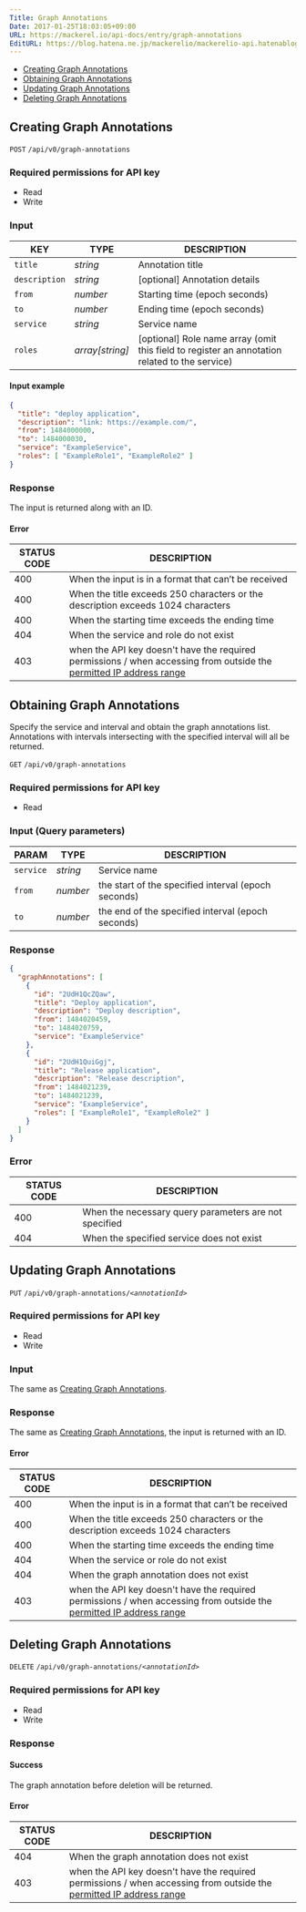 ```yaml
---
Title: Graph Annotations
Date: 2017-01-25T18:03:05+09:00
URL: https://mackerel.io/api-docs/entry/graph-annotations
EditURL: https://blog.hatena.ne.jp/mackerelio/mackerelio-api.hatenablog.mackerel.io/atom/entry/10328749687209882920
---
```


<ul class="internal-nav">
  <li><a href="#create">Creating Graph Annotations</a></li>
  <li><a href="#get">Obtaining Graph Annotations</a></li>
  <li><a href="#update">Updating Graph Annotations</a></li>
  <li><a href="#delete">Deleting Graph Annotations</a></li>
</ul>


<h2 id="create">Creating Graph Annotations</h2>
<p class="type-post">
  <code>POST</code>
  <code>/api/v0/graph-annotations</code>
</p>

### Required permissions for API key

<ul class="api-key">
  <li class="label-read">Read</li>
  <li class="label-write">Write</li>
</ul>

### Input

| KEY             | TYPE            | DESCRIPTION                        |
| ------------    | --------------- | ---------------------------------- |
| `title`         | *string*        | Annotation title                   |
| `description`   | *string*        | [optional] Annotation details      |
| `from`          | *number*        | Starting time (epoch seconds)      |
| `to`            | *number*        | Ending time (epoch seconds)        |
| `service`       | *string*        | Service name                       |
| `roles`         | *array[string]* | [optional] Role name array (omit this field to register an annotation related to the service) |

#### Input example
```json
{
  "title": "deploy application",
  "description": "link: https://example.com/",
  "from": 1484000000,
  "to": 1484000030,
  "service": "ExampleService",
  "roles": [ "ExampleRole1", "ExampleRole2" ]
}
```

### Response
The input is returned along with an ID.

#### Error

<table class="default api-error-table">
  <thead>
    <tr>
      <th class="status-code">STATUS CODE</th>
      <th class="description">DESCRIPTION</th>
    </tr>
  </thead>
  <tbody>
    <tr>
      <td>400</td>
      <td>When the input is in a format that can’t be received</td>
    </tr>
    <tr>
      <td>400</td>
      <td>When the title exceeds 250 characters or the description exceeds 1024 characters</td>
    </tr>
    <tr>
      <td>400</td>
      <td>When the starting time exceeds the ending time</td>
    </tr>
    <tr>
      <td>404</td>
      <td>When the service and role do not exist</td>
    </tr>
    <tr>
      <td>403</td>
      <td>when the API key doesn't have the required permissions / when accessing from outside the <a href="https://mackerel.io/docs/entry/faq/organization/ip-restriction" target="_blank">permitted IP address range</a></td>
    </tr>
  </tbody>
</table>

<h2 id="get">Obtaining Graph Annotations</h2>

Specify the service and interval and obtain the graph annotations list. Annotations with intervals intersecting with the specified interval will all be returned.

<p class="type-get">
  <code>GET</code>
  <code>/api/v0/graph-annotations</code>
</p>

### Required permissions for API key

<ul class="api-key border-none">
  <li class="label-read">Read</li>
</ul>

### Input (Query parameters)

| PARAM     | TYPE     | DESCRIPTION                                  |
| --------- | -------- | -------------------------------------------- |
| `service` | *string* | Service name                                   |
| `from`    | *number* | the start of the specified interval (epoch seconds) |
| `to`      | *number* | the end of the specified interval (epoch seconds) |

### Response

```json
{
  "graphAnnotations": [
    {
      "id": "2UdH1QcZQaw",
      "title": "Deploy application",
      "description": "Deploy description",
      "from": 1484020459,
      "to": 1484020759,
      "service": "ExampleService"
    },
    {
      "id": "2UdH1QuiGgj",
      "title": "Release application",
      "description": "Release description",
      "from": 1484021239,
      "to": 1484021239,
      "service": "ExampleService",
      "roles": [ "ExampleRole1", "ExampleRole2" ]
    }
  ]
}
```

### Error

<table class="default api-error-table">
  <thead>
    <tr>
      <th class="status-code">STATUS CODE</th>
      <th class="description">DESCRIPTION</th>
    </tr>
  </thead>
  <tbody>
    <tr>
      <td>400</td>
      <td>When the necessary query parameters are not specified</td>
    </tr>
    <tr>
      <td>404</td>
      <td>When the specified service does not exist</td>
    </tr>
  </tbody>
</table>

<h2 id="update">Updating Graph Annotations</h2>

<p class="type-put">
  <code>PUT</code>
  <code>/api/v0/graph-annotations/<em>&lt;annotationId&gt</em></code>
</p>

### Required permissions for API key

<ul class="api-key">
  <li class="label-read">Read</li>
  <li class="label-write">Write</li>
</ul>

### Input

The same as [Creating Graph Annotations](#create).

### Response

The same as [Creating Graph Annotations](#create), the input is returned with an ID.

#### Error

<table class="default api-error-table">
  <thead>
    <tr>
      <th class="status-code">STATUS CODE</th>
      <th class="description">DESCRIPTION</th>
    </tr>
  </thead>
  <tbody>
    <tr>
      <td>400</td>
      <td>When the input is in a format that can’t be received</td>
    </tr>
    <tr>
      <td>400</td>
      <td>When the title exceeds 250 characters or the description exceeds 1024 characters</td>
    </tr>
    <tr>
      <td>400</td>
      <td>When the starting time exceeds the ending time</td>
    </tr>
    <tr>
      <td>404</td>
      <td>When the service or role do not exist</td>
    </tr>
    <tr>
      <td>404</td>
      <td>When the graph annotation does not exist</td>
    </tr>
    <tr>
      <td>403</td>
      <td>when the API key doesn't have the required permissions / when accessing from outside the <a href="https://mackerel.io/docs/entry/faq/organization/ip-restriction" target="_blank">permitted IP address range</a></td>
    </tr>
  </tbody>
</table>

<h2 id="delete">Deleting Graph Annotations</h2>

<p class="type-delete">
  <code>DELETE</code>
  <code>/api/v0/graph-annotations/<em>&lt;annotationId&gt</em></code>
</p>

### Required permissions for API key

<ul class="api-key">
  <li class="label-read">Read</li>
  <li class="label-write">Write</li>
</ul>

### Response

#### Success

The graph annotation before deletion will be returned.

#### Error

<table class="default api-error-table">
  <thead>
    <tr>
      <th class="status-code">STATUS CODE</th>
      <th class="description">DESCRIPTION</th>
    </tr>
  </thead>
  <tbody>
    <tr>
      <td>404</td>
      <td>When the graph annotation does not exist</td>
    </tr>
    <tr>
      <td>403</td>
      <td>when the API key doesn't have the required permissions / when accessing from outside the <a href="https://mackerel.io/docs/entry/faq/organization/ip-restriction" target="_blank">permitted IP address range</a></td>
    </tr>
  </tbody>
</table>
